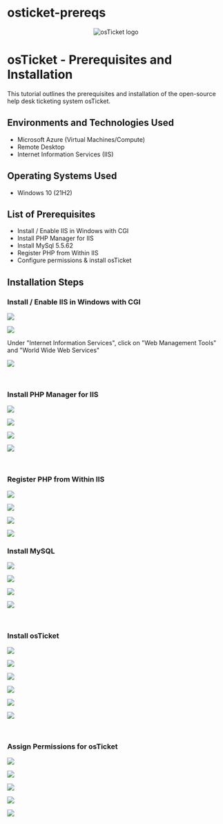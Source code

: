 # osticket-prereqs

<p align="center">
<img src="https://i.imgur.com/Clzj7Xs.png" alt="osTicket logo"/>
</p>

<h1>osTicket - Prerequisites and Installation</h1>
This tutorial outlines the prerequisites and installation of the open-source help desk ticketing system osTicket.<br />


<h2>Environments and Technologies Used</h2>

- Microsoft Azure (Virtual Machines/Compute)
- Remote Desktop
- Internet Information Services (IIS)

<h2>Operating Systems Used </h2>

- Windows 10</b> (21H2)

<h2>List of Prerequisites</h2>

- Install / Enable IIS in Windows with CGI
- Install PHP Manager for IIS
- Install MySql 5.5.62
- Register PHP from Within IIS
- Configure permissions & install osTicket

<h2>Installation Steps</h2>

<h3> Install / Enable IIS in Windows with CGI </h3>
<p>
<img src="https://github.com/gaelle-talangai/osticket-prereqs/blob/main/IIS1.png?raw=true"/>
</p>
<p>
<img src="https://github.com/gaelle-talangai/osticket-prereqs/blob/main/IIS2.png?raw=true"/>
</p>

<p> Under "Internet Information Services", click on "Web Management Tools" and "World Wide Web Services"
<p>
<img src="https://github.com/gaelle-talangai/osticket-prereqs/blob/main/IIS3.png?raw=true"/>
</p>

<br />

<h3> Install PHP Manager for IIS</h3>
<p>
<img src="https://github.com/gaelle-talangai/osticket-prereqs/blob/main/PHP3.png"/>
</p>
<p>
<img src="https://github.com/gaelle-talangai/osticket-prereqs/blob/main/PHP4.png"/>
</p>
<p>
<img src="https://github.com/gaelle-talangai/osticket-prereqs/blob/main/PHP5.png"/>
</p>
<p>
<img src="https://github.com/gaelle-talangai/osticket-prereqs/blob/main/PHP6.png"/>
</p>

<br />

<h3> Register PHP from Within IIS</h3>
<p>
<img src="https://github.com/gaelle-talangai/osticket-prereqs/blob/main/PHP7.png"/>
</p>
<p>
<img src="https://github.com/gaelle-talangai/osticket-prereqs/blob/main/PHP8.png"/>
</p>
<p>
<img src="https://github.com/gaelle-talangai/osticket-prereqs/blob/main/PHP9.png"/>
</p>
<p>
<img src="https://github.com/gaelle-talangai/osticket-prereqs/blob/main/PHP10.png"/>
</p>


<h3> Install MySQL </h3
<p>
<img src="https://github.com/gaelle-talangai/osticket-prereqs/blob/main/mySQL1.png?raw=true"/>
</p>
<p>
<img src="https://github.com/gaelle-talangai/osticket-prereqs/blob/main/mySQL2.png?raw=true"/>
</p>
<p>
<img src="https://github.com/gaelle-talangai/osticket-prereqs/blob/main/mySQL3.png?raw=true"/>
</p>
<p>
<img src="https://github.com/gaelle-talangai/osticket-prereqs/blob/main/mySQL4.png?raw=true"/>
</p>  

<br />

<h3> Install osTicket </h3>

<p>
<img src="https://github.com/gaelle-talangai/osticket-prereqs/blob/main/Ost1.png"/>
</p>
<p>
<img src="https://github.com/gaelle-talangai/osticket-prereqs/blob/main/Ost2.png"/>
</p>
<p>
<img src="https://github.com/gaelle-talangai/osticket-prereqs/blob/main/Ost3.png"/>
</p>
<p>
<img src="https://github.com/gaelle-talangai/osticket-prereqs/blob/main/Ost4.png"/>
</p>  
<p>
<img src="https://github.com/gaelle-talangai/osticket-prereqs/blob/main/Ost5.png"/>
</p>  
<p>
<img src="https://github.com/gaelle-talangai/osticket-prereqs/blob/main/Ost6.png"/>
</p>  

<br />

<h3> Assign Permissions for osTicket </h3>

<p>
<img src="https://github.com/gaelle-talangai/osticket-prereqs/blob/main/Ost9.png"/>
</p>
<p>
<img src="https://github.com/gaelle-talangai/osticket-prereqs/blob/main/Ost11.png"/>
</p>
<p>
<img src="https://github.com/gaelle-talangai/osticket-prereqs/blob/main/Ost12.png"/>
</p>
<p>
<img src="https://github.com/gaelle-talangai/osticket-prereqs/blob/main/Ost13.png"/>
</p>  
<p>
<img src="https://github.com/gaelle-talangai/osticket-prereqs/blob/main/Ost14.png"/>
</p>  





